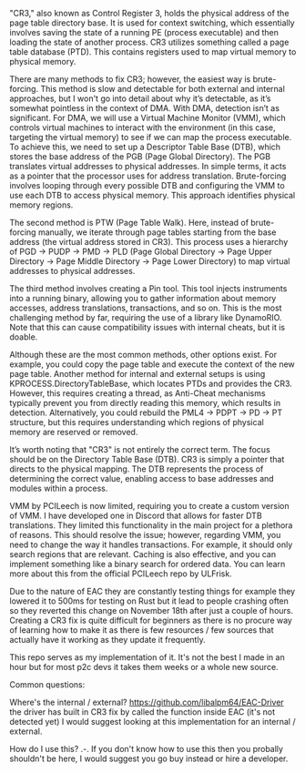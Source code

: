 "CR3," also known as Control Register 3, holds the physical address of the page table directory base. It is used for context switching, which essentially involves saving the state of a running PE (process executable) and then loading the state of another process. CR3 utilizes something called a page table database (PTD). This contains registers used to map virtual memory to physical memory.

There are many methods to fix CR3; however, the easiest way is brute-forcing. This method is slow and detectable for both external and internal approaches, but I won't go into detail about why it’s detectable, as it’s somewhat pointless in the context of DMA. With DMA, detection isn’t as significant. For DMA, we will use a Virtual Machine Monitor (VMM), which controls virtual machines to interact with the environment (in this case, targeting the virtual memory) to see if we can map the process executable. To achieve this, we need to set up a Descriptor Table Base (DTB), which stores the base address of the PGB (Page Global Directory). The PGB translates virtual addresses to physical addresses. In simple terms, it acts as a pointer that the processor uses for address translation. Brute-forcing involves looping through every possible DTB and configuring the VMM to use each DTB to access physical memory. This approach identifies physical memory regions.

The second method is PTW (Page Table Walk). Here, instead of brute-forcing manually, we iterate through page tables starting from the base address (the virtual address stored in CR3). This process uses a hierarchy of PGD -> PUDP -> PMD -> PLD (Page Global Directory -> Page Upper Directory -> Page Middle Directory -> Page Lower Directory) to map virtual addresses to physical addresses.

The third method involves creating a Pin tool. This tool injects instruments into a running binary, allowing you to gather information about memory accesses, address translations, transactions, and so on. This is the most challenging method by far, requiring the use of a library like DynamoRIO. Note that this can cause compatibility issues with internal cheats, but it is doable.

Although these are the most common methods, other options exist. For example, you could copy the page table and execute the context of the new page table. Another method for internal and external setups is using KPROCESS.DirectoryTableBase, which locates PTDs and provides the CR3. However, this requires creating a thread, as Anti-Cheat mechanisms typically prevent you from directly reading this memory, which results in detection. Alternatively, you could rebuild the PML4 -> PDPT -> PD -> PT structure, but this requires understanding which regions of physical memory are reserved or removed.

It’s worth noting that "CR3" is not entirely the correct term. The focus should be on the Directory Table Base (DTB). CR3 is simply a pointer that directs to the physical mapping. The DTB represents the process of determining the correct value, enabling access to base addresses and modules within a process.

VMM by PCILeech is now limited, requiring you to create a custom version of VMM. I have developed one in Discord that allows for faster DTB translations. They limited this functionality in the main project for a plethora of reasons. This should resolve the issue; however, regarding VMM, you need to change the way it handles transactions. For example, it should only search regions that are relevant. Caching is also effective, and you can implement something like a binary search for ordered data. You can learn more about this from the official PCILeech repo by ULFrisk.

Due to the nature of EAC they are constantly testing things for example they lowered it to 500ms for testing on Rust but it lead to people crashing often so they reverted this change on November 18th after just a couple of hours. Creating a CR3 fix is quite difficult for beginners as there is no procure way of learning how to make it as there is few resources / few sources that actually have it working as they update it frequently.

This repo serves as my implementation of it. It's not the best I made in an hour but for most p2c devs it takes them weeks or a whole new source.

Common questions:

Where's the internal / external?
https://github.com/libalpm64/EAC-Driver the driver has built in CR3 fix by called the function inside EAC (it's not detected yet) I would suggest looking at this implementation for an internal / external.

How do I use this?
.-. If you don't know how to use this then you probally shouldn't be here, I would suggest you go buy instead or hire a developer.
